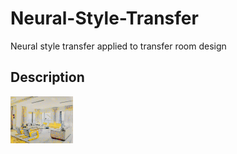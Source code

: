 # Neural-Style-Transfer
Neural style transfer applied to transfer room design

## Description
<img src="Images/Style1/C-Conv1_1/c-conv1_1_s-conv1_1.jpg" width="100">
